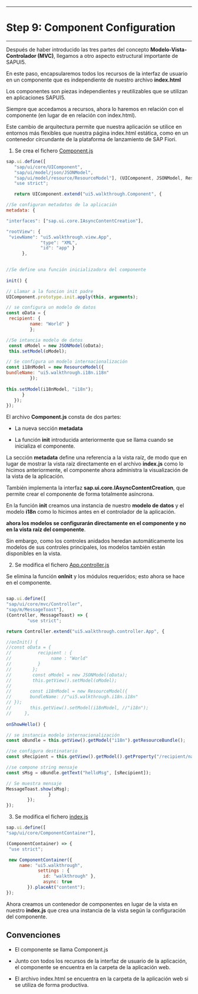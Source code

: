 ********************************
# Step 9: Component Configuration
********************************

Después de haber introducido las tres partes del concepto **Modelo-Vista-Controlador (MVC)**, llegamos a otro aspecto estructural importante de SAPUI5.


En este paso, encapsularemos todos los recursos de la interfaz de usuario en un componente que es independiente de nuestro archivo **index.html**


Los componentes son piezas independientes y reutilizables que se utilizan en aplicaciones SAPUI5.


Siempre que accedamos a recursos, ahora lo haremos en relación con el componente 
(en lugar de en relación con index.html).


Este cambio de arquitectura permite que nuestra aplicación se utilice en entornos más flexibles que nuestra página index.html estática, como en un contenedor circundante de la plataforma de lanzamiento de SAP Fiori.



1. Se crea el fichero [Component.js](webapp/Component.js)

``` js
sap.ui.define([
   "sap/ui/core/UIComponent",
   "sap/ui/model/json/JSONModel",
   "sap/ui/model/resource/ResourceModel"], (UIComponent, JSONModel, ResourceModel) => {
   "use strict";

   return UIComponent.extend("ui5.walkthrough.Component", {

//Se configuran metadatos de la aplicación
metadata: {

"interfaces": ["sap.ui.core.IAsyncContentCreation"],

"rootView": {
 "viewName": "ui5.walkthrough.view.App",
             "type": "XML",
             "id": "app" }
      },

 
//Se define una función inicializadora del componente
      
init() {

// Llamar a la funcion init padre
UIComponent.prototype.init.apply(this, arguments);

// se configura un modelo de datos
const oData = {
 recipient: {
         name: "World" }
         };

//Se intancia modelo de datos
 const oModel = new JSONModel(oData);
 this.setModel(oModel);

// Se configura un modelo internacionalización
const i18nModel = new ResourceModel({
bundleName: "ui5.walkthrough.i18n.i18n"
         });
         
this.setModel(i18nModel, "i18n");
      }
   });
});
```



El archivo **Component.js** consta de dos partes:


+ La nueva sección **metadata**


+ La función **init** introducida anteriormente que se llama cuando se inicializa el componente.


La sección **metadata** define una referencia a la vista raíz, de modo que en lugar de mostrar la vista raíz directamente en el archivo **index.js** como lo hicimos anteriormente, el componente ahora administra la visualización de la vista de la aplicación.


También implementa la interfaz **sap.ui.core.IAsyncContentCreation**, que permite crear el componente de forma totalmente asíncrona.


En la función **init** creamos una instancia de nuestro **modelo de datos** y el modelo **i18n** como lo hicimos antes en el controlador de la aplicación.


**ahora los modelos se configurarán directamente en el componente y no en la vista raíz del componente**.


Sin embargo, como los controles anidados heredan automáticamente los modelos de sus controles principales, los modelos también están disponibles en la vista.


2. Se modifica el fichero [App.controller.js](webapp/controller/App.controller.js)

Se elimina la función **onInit** y los módulos requeridos; esto ahora se hace en el componente.

```js

sap.ui.define([
"sap/ui/core/mvc/Controller",
"sap/m/MessageToast"], 
(Controller, MessageToast) => {
        "use strict";

return Controller.extend("ui5.walkthrough.controller.App", {

//onInit() {
//const oData = {
//          recipient : {
//               name : "World"
//          }
//        };
//        const oModel = new JSONModel(oData);
//        this.getView().setModel(oModel);
//
//       const i18nModel = new ResourceModel({
//       bundleName: //"ui5.walkthrough.i18n.i18n"
// });
//       this.getView().setModel(i18nModel, //"i18n");
//     },
       
onShowHello() {

// se instancia modelo internacionalización
const oBundle = this.getView().getModel("i18n").getResourceBundle();

//se configura destinatario
const sRecipient = this.getView().getModel().getProperty("/recipient/name");

//se compone string mensaje
const sMsg = oBundle.getText("helloMsg", [sRecipient]);

// Se muestra mensaje
MessageToast.show(sMsg);
                }
        });
});

```


3. Se modifica el fichero [index.js](webapp/index.js)


```js
sap.ui.define([
"sap/ui/core/ComponentContainer"], 

(ComponentContainer) => {
 "use strict";

 new ComponentContainer({
     name: "ui5.walkthrough",
            settings : {
              id: "walkthrough" },
              async: true
        }).placeAt("content");
});

```

Ahora creamos un contenedor de componentes en lugar de la vista en nuestro **index.js**
que crea una instancia de la vista según la configuración del componente.

## Convenciones

- El componente se llama Component.js


- Junto con todos los recursos de la interfaz de usuario de la aplicación, el componente se encuentra en la carpeta de la aplicación web.


- El archivo index.html se encuentra en la carpeta de la aplicación web si se utiliza de forma productiva.